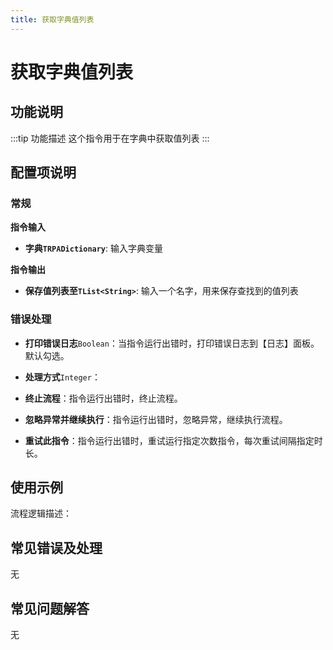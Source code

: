 ```yaml
---
title: 获取字典值列表
---
```


# 获取字典值列表

## 功能说明

:::tip 功能描述
这个指令用于在字典中获取值列表
:::

## 配置项说明

### 常规

**指令输入**

- **字典`TRPADictionary`**: 输入字典变量


**指令输出**

- **保存值列表至`TList<String>`**: 输入一个名字，用来保存查找到的值列表

### 错误处理

- **打印错误日志**`Boolean`：当指令运行出错时，打印错误日志到【日志】面板。默认勾选。

- **处理方式**`Integer`：

 - **终止流程**：指令运行出错时，终止流程。

 - **忽略异常并继续执行**：指令运行出错时，忽略异常，继续执行流程。

 - **重试此指令**：指令运行出错时，重试运行指定次数指令，每次重试间隔指定时长。

## 使用示例

流程逻辑描述：

## 常见错误及处理

无

## 常见问题解答

无

